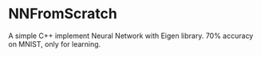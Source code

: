 # NNFromScratch
A simple C++ implement Neural Network with Eigen library. 70% accuracy on MNIST, only for learning.
